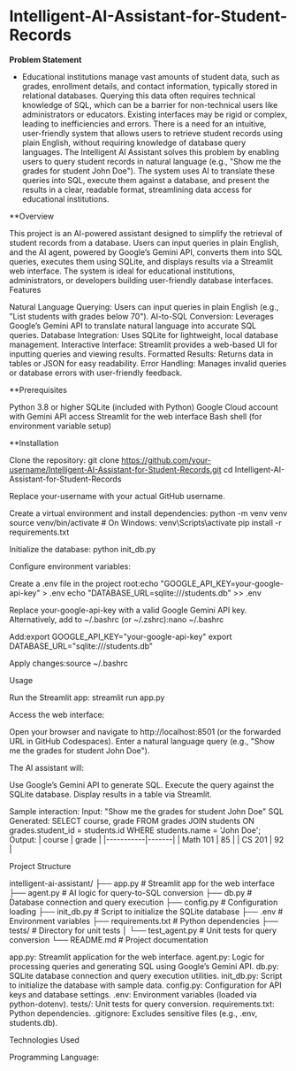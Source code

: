 # Intelligent-AI-Assistant-for-Student-Records

**Problem Statement**

- Educational institutions manage vast amounts of student data, such as grades, enrollment details, and contact information, typically stored in relational databases. Querying this data often requires technical knowledge of SQL, which can be a barrier for non-technical users like administrators or educators. Existing interfaces may be rigid or complex, leading to inefficiencies and errors. There is a need for an intuitive, user-friendly system that allows users to retrieve student records using plain English, without requiring knowledge of database query languages.
The Intelligent AI Assistant solves this problem by enabling users to query student records in natural language (e.g., "Show me the grades for student John Doe"). The system uses AI to translate these queries into SQL, execute them against a database, and present the results in a clear, readable format, streamlining data access for educational institutions.

**Overview

This project is an AI-powered assistant designed to simplify the retrieval of student records from a database. Users can input queries in plain English, and the AI agent, powered by Google’s Gemini API, converts them into SQL queries, executes them using SQLite, and displays results via a Streamlit web interface. The system is ideal for educational institutions, administrators, or developers building user-friendly database interfaces.
Features

Natural Language Querying: Users can input queries in plain English (e.g., "List students with grades below 70").
AI-to-SQL Conversion: Leverages Google’s Gemini API to translate natural language into accurate SQL queries.
Database Integration: Uses SQLite for lightweight, local database management.
Interactive Interface: Streamlit provides a web-based UI for inputting queries and viewing results.
Formatted Results: Returns data in tables or JSON for easy readability.
Error Handling: Manages invalid queries or database errors with user-friendly feedback.

**Prerequisites

Python 3.8 or higher
SQLite (included with Python)
Google Cloud account with Gemini API access
Streamlit for the web interface
Bash shell (for environment variable setup)

**Installation

Clone the repository:
git clone https://github.com/your-username/Intelligent-AI-Assistant-for-Student-Records.git
cd Intelligent-AI-Assistant-for-Student-Records

Replace your-username with your actual GitHub username.

Create a virtual environment and install dependencies:
python -m venv venv
source venv/bin/activate  # On Windows: venv\Scripts\activate
pip install -r requirements.txt


Initialize the database:
python init_db.py


Configure environment variables:

Create a .env file in the project root:echo "GOOGLE_API_KEY=your-google-api-key" > .env
echo "DATABASE_URL=sqlite:///students.db" >> .env

Replace your-google-api-key with a valid Google Gemini API key.
Alternatively, add to ~/.bashrc (or ~/.zshrc):nano ~/.bashrc

Add:export GOOGLE_API_KEY="your-google-api-key"
export DATABASE_URL="sqlite:///students.db"

Apply changes:source ~/.bashrc





Usage

Run the Streamlit app:
streamlit run app.py


Access the web interface:

Open your browser and navigate to http://localhost:8501 (or the forwarded URL in GitHub Codespaces).
Enter a natural language query (e.g., "Show me the grades for student John Doe").


The AI assistant will:

Use Google’s Gemini API to generate SQL.
Execute the query against the SQLite database.
Display results in a table via Streamlit.

Sample interaction:
Input: "Show me the grades for student John Doe"
SQL Generated: SELECT course, grade FROM grades JOIN students ON grades.student_id = students.id WHERE students.name = 'John Doe';
Output:
| course    | grade |
|-----------|-------|
| Math 101  | 85    |
| CS 201    | 92    |



Project Structure

intelligent-ai-assistant/
├── app.py               # Streamlit app for the web interface
├── agent.py             # AI logic for query-to-SQL conversion
├── db.py                # Database connection and query execution
├── config.py            # Configuration loading
├── init_db.py           # Script to initialize the SQLite database
├── .env                 # Environment variables
├── requirements.txt     # Python dependencies
├── tests/               # Directory for unit tests
│   └── test_agent.py    # Unit tests for query conversion
└── README.md            # Project documentation

app.py: Streamlit application for the web interface.
agent.py: Logic for processing queries and generating SQL using Google’s Gemini API.
db.py: SQLite database connection and query execution utilities.
init_db.py: Script to initialize the database with sample data.
config.py: Configuration for API keys and database settings.
.env: Environment variables (loaded via python-dotenv).
tests/: Unit tests for query conversion.
requirements.txt: Python dependencies.
.gitignore: Excludes sensitive files (e.g., .env, students.db).

Technologies Used

Programming Language:
